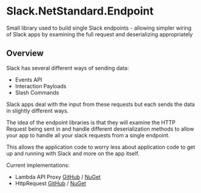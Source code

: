 # Slack.NetStandard.Endpoint
Small library used to build single Slack endpoints - allowing simpler wiring of Slack apps by examining the full request and deserializing appropriately


## Overview

Slack has several different ways of sending data:

*  Events API
*  Interaction Payloads
*  Slash Commands

Slack apps deal with the input from these requests but each sends the data in slightly different ways. 

The idea of the endpoint libraries is that they will examine the HTTP Request being sent in and handle different deserialization methods to allow your app to handle all your slack requests from a single endpoint.

This allows the application code to worry less about application code to get up and running with Slack and more on the app itself.

Current implementations:

*  Lambda API Proxy [GitHub](https://github.com/stoiveyp/Slack.NetStandard.Endpoint.ApiGatewayLambdaProxy) / [NuGet](https://nuget.org/packages/Slack.NetStandard.Endpoint.ApiGatewayLambdaProxy)
*  HttpRequest [GitHub](https://github.com/stoiveyp/Slack.NetStandard.Endpoint.HttpRequest) / [NuGet](https://nuget.org/packages/Slack.NetStandard.Endpoint.HttpRequest)
